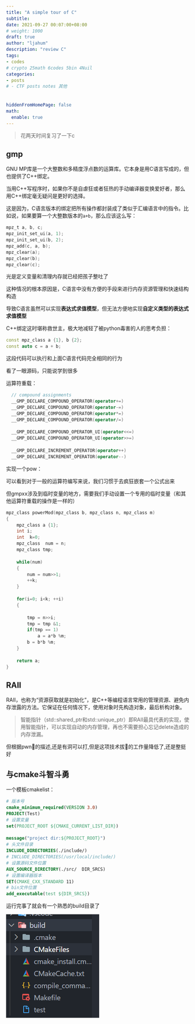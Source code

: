 ```yaml
---
title: "A simple tour of C"
subtitle: 
date: 2021-09-27 00:07:00+08:00
# weight: 1000
draft: true
author: "ljahum"
description: "review C"
tags: 
- codes
# crypto 25math 6codes 5bin 4Nuil 
categories: 
- posts
# - CTF posts notes 其他


hiddenFromHomePage: false
math:
  enable: true
---
```

<!--more-->



> 花两天时间复习了一下c

## gmp

GNU MP库是一个大整数和多精度浮点数的运算库。它本身是用C语言写成的，但也提供了C++绑定。

当用C++写程序时，如果你不是自虐狂或者狂热的手动编译器变换爱好者，那么用C++绑定毫无疑问是更好的选择。

这是因为，C语言版本的绑定把所有操作都封装成了类似于汇编语言中的指令。比如说，如果要算一个大整数版本的`a+b`，那么应该这么写：

```c
mpz_t a, b, c;
mpz_init_set_ui(a, 1);
mpz_init_set_ui(b, 2);
mpz_add(c, a, b);
mpz_clear(a);
mpz_clear(b);
mpz_clear(c);
```

光是定义变量和清理内存就已经把孩子整吐了	

这种情况的根本原因是，C语言中没有方便的手段来进行内存资源管理和快速结构构造

导致C语言虽然可以实现**表达式求值模型**，但无法方便地实现**自定义类型的表达式求值模型**

C++绑定这时堪称救世主，极大地减轻了被python毒害的人的思考负担：

```c++
const mpz_class a {1}, b {2};
const auto c = a + b;
```

这段代码可以执行和上面C语言代码完全相同的行为

看了一眼源码，只能说学到很多

运算符重载：

```c++
  // compound assignments
  __GMP_DECLARE_COMPOUND_OPERATOR(operator+=)
  __GMP_DECLARE_COMPOUND_OPERATOR(operator-=)
  __GMP_DECLARE_COMPOUND_OPERATOR(operator*=)
  __GMP_DECLARE_COMPOUND_OPERATOR(operator/=)

  __GMP_DECLARE_COMPOUND_OPERATOR_UI(operator<<=)
  __GMP_DECLARE_COMPOUND_OPERATOR_UI(operator>>=)

  __GMP_DECLARE_INCREMENT_OPERATOR(operator++)
  __GMP_DECLARE_INCREMENT_OPERATOR(operator--)
```



实现一个pow：

可以看到对于一般的运算符编写来说，我们习惯于去疯狂嵌套一个公式出来

但gmpxx涉及到临时变量的地方，需要我们手动设置一个专用的临时变量（和其他运算符重载的操作是一样的）

```c++
mpz_class powerMod(mpz_class b, mpz_class n, mpz_class m)
{
	mpz_class a {1};
	int i;
    int  k=0;
    mpz_class  num = n;
    mpz_class tmp;
	
	while(num)
	{
		num = num>>1;
		++k;
	}

	for(i=0; i<k; ++i)
	{
		
        tmp = n>>i;
        tmp = tmp &1;
		if(tmp == 1)
			a = a*b %m;
		b = b*b %m;
	}

	return a;
}
```

## RAII



RAII，也称为“资源获取就是初始化”，是C++等编程语言常用的管理资源、避免内存泄露的方法。它保证在任何情况下，使用对象时先构造对象，最后析构对象。

> 智能指针（std::shared_ptr和std::unique_ptr）即RAII最具代表的实现，使用智能指针，可以实现自动的内存管理，再也不需要担心忘记delete造成的内存泄漏。

但根据pwn👴的描述,还是有洞可以打,但是这项技术拔👴的工作量降低了,还是整挺好

## 与cmake斗智斗勇

一个模板cmakelist：

```cmake
# 版本号
cmake_minimum_required(VERSION 3.0)
PROJECT(Test)
# 设置变量
set(PROJECT_ROOT ${CMAKE_CURRENT_LIST_DIR})

message("project dir:${PROJECT_ROOT}")
# 头文件目录
INCLUDE_DIRECTORIES(./include/)
# INCLUDE_DIRECTORIES(/usr/local/include/)
# 设置源码文件位置
AUX_SOURCE_DIRECTORY(./src/  DIR_SRCS)
# 设置编译器版本
SET(CMAKE_CXX_STANDARD 11)
# bin文件位置
add_executable(test ${DIR_SRCS})
```

运行完事了就会有一个熟悉的build目录了

![](https://raw.githubusercontent.com/ljahum/images/main/img/20210928191522.png)